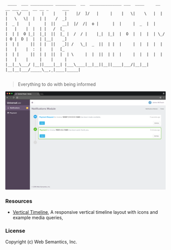 ```
 ____  ___ __________ _________  __  ______________ ___  ____     __ __ ___ ___  __ __ _      ___ 
|    \/   |     |    |    |    |/  ]/   |     |    |   \|    \   |  |  |   \   \|  |  | |    /  _]
|  _ |    |      |  ||   __|  |/  /|  o |      |  |     |  _  |  |     |   |    |  |  | |   /  [_ 
|  | |  O |_|  |_|  ||  |_ |  /  / |    |_|  |_|  |  O  |  |  |  | \_/ | O |  D |  |  | |__|    _]
|  | |     ||  | |  ||   _]| /   \_|  _  ||  | |  |     |  |  |  |  |  |   |    |  :  |    |   [_ 
|  | |     ||  | |  ||  |  | \     |  |  ||  | |  |     |  |  |  |  |  |   |    |     |    |     |
|__|__\___/ |__||____|__| |___\____|__|__||__||____|___/|__|__|  |__|__|___/_____\__,_|____|_____|
                                                                                                                               
```
> Everything to do with being informed

![icons](https://github.com/websemantics/notification-module/raw/master/docs/notification-module-02.png "icons")

### Resources

- [Vertical Timeline](http://tympanus.net/Blueprints/VerticalTimeline/), A responsive vertical timeline layout with icons and example media queries, 

### License

Copyright (c) Web Semantics, Inc.
